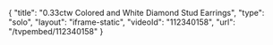 {
    "title": "0.33ctw Colored and White Diamond Stud Earrings",
    "type": "solo",
    "layout": "iframe-static",
    "videoId": "112340158",
    "url": "\/tvpembed\/112340158"
}